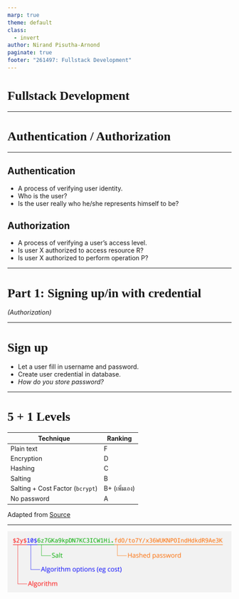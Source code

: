 ```yaml
---
marp: true
theme: default
class:
  - invert
author: Nirand Pisutha-Arnond
paginate: true
footer: "261497: Fullstack Development"
---
```


<style>
@import url('https://fonts.googleapis.com/css2?family=Prompt:ital,wght@0,100;0,300;0,400;0,700;1,100;1,300;1,400;1,700&display=swap');

    :root {
    font-family: Prompt;
    --hl-color: #D57E7E;
}
h1 {
  font-family: Prompt
}
</style>

# Fullstack Development

---

# Authentication / Authorization

---

## Authentication

- A process of verifying user identity.
- Who is the user?
- Is the user really who he/she represents himself to be?

## Authorization

- A process of verifying a user’s access level.
- Is user X authorized to access resource R?
- Is user X authorized to perform operation P?

---

# Part 1: Signing up/in with credential

_(Authorization)_

---

# Sign up

- Let a user fill in username and password.
- Create user credential in database.
- _How do you store password?_

---

# 5 + 1 Levels

| Technique                        | Ranking       |
| -------------------------------- | ------------- |
| Plain text                       | F             |
| Encryption                       | D             |
| Hashing                          | C             |
| Salting                          | B             |
| Salting + Cost Factor (`bcrypt`) | B+ (เพิ่มเอง) |
| No password                      | A             |

Adapted from [Source](https://youtu.be/qgpsIBLvrGY?si=bDSXaifIQ5aBjPyY)

---

![](./img/bcrypt_hash.png)
